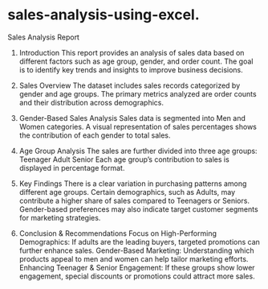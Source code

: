 # sales-analysis-using-excel.
Sales Analysis Report
1. Introduction
This report provides an analysis of sales data based on different factors such as age group, gender, and order count. The goal is to identify key trends and insights to improve business decisions.

2. Sales Overview
The dataset includes sales records categorized by gender and age groups.
The primary metrics analyzed are order counts and their distribution across demographics.
3. Gender-Based Sales Analysis
Sales data is segmented into Men and Women categories.
A visual representation of sales percentages shows the contribution of each gender to total sales.
4. Age Group Analysis
The sales are further divided into three age groups:
Teenager
Adult
Senior
Each age group’s contribution to sales is displayed in percentage format.
5. Key Findings
There is a clear variation in purchasing patterns among different age groups.
Certain demographics, such as Adults, may contribute a higher share of sales compared to Teenagers or Seniors.
Gender-based preferences may also indicate target customer segments for marketing strategies.
6. Conclusion & Recommendations
Focus on High-Performing Demographics: If adults are the leading buyers, targeted promotions can further enhance sales.
Gender-Based Marketing: Understanding which products appeal to men and women can help tailor marketing efforts.
Enhancing Teenager & Senior Engagement: If these groups show lower engagement, special discounts or promotions could attract more sales.
